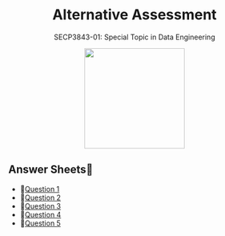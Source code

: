 <h1 align='center'>Alternative Assessment</h1>
<p align='center'>SECP3843-01: Special Topic in Data Engineering</p>
<p align="center">
  <img height="200px" src="https://github.com/myzanazifah/Colab/blob/main/WhatsApp%20Image%202023-06-20%20at%2012.47.45%20AM.jpeg" />
</p>





## Answer Sheets📝

- 📑[Question 1](https://github.com/drshahizan/SECP3843/tree/main/submission/myzanazifah/question1)
- 📑[Question 2](https://github.com/drshahizan/SECP3843/tree/main/submission/myzanazifah/question2)
- 📑[Question 3](https://github.com/drshahizan/SECP3843/tree/main/submission/myzanazifah/question3)
- 📑[Question 4](https://github.com/drshahizan/SECP3843/tree/main/submission/myzanazifah/question4)
- 📑[Question 5](https://github.com/drshahizan/SECP3843/tree/main/submission/myzanazifah/question5)

